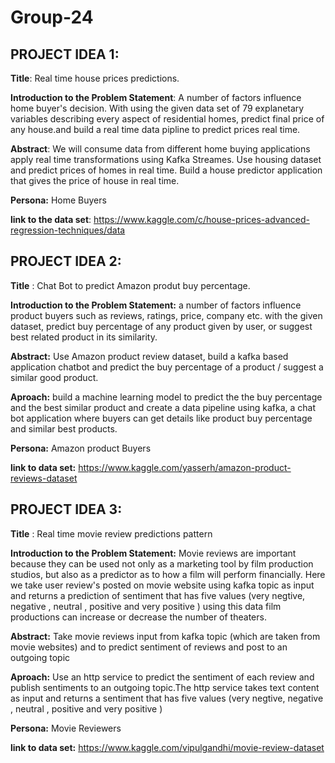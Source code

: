 # Group-24

## PROJECT IDEA 1:

**Title**: Real time house prices predictions.

**Introduction to the Problem Statement**: A number of factors influence home buyer's decision. With using the given data set of 79 explanetary variables describing every aspect of residential homes, predict final price of any house.and build a real time data pipline to predict prices real time.

**Abstract**: We will consume data from different home buying applications apply real time transformations using Kafka Streames. Use housing dataset and predict prices of homes in real time. Build a house predictor application that gives the price of house in real time.

**Persona:** Home Buyers

**link to the data set**: https://www.kaggle.com/c/house-prices-advanced-regression-techniques/data



## PROJECT IDEA 2:
**Title** : Chat Bot to predict Amazon produt buy percentage.

**Introduction to the Problem Statement:** a number of factors influence product buyers such as reviews, ratings, price, company etc. with the given dataset, predict buy percentage of any product given by user, or suggest best related product in its similarity.

**Abstract:** Use Amazon product review dataset, build a kafka based application chatbot and predict the buy percentage of a product / suggest a similar good product.

**Aproach:** build a machine learning model to predict the the buy percentage and the best similar product and create a data pipeline using kafka, a chat bot application where buyers can get details like product buy percentage and similar best products.

**Persona:** Amazon product Buyers

**link to data set:** https://www.kaggle.com/yasserh/amazon-product-reviews-dataset


## PROJECT IDEA 3:
**Title** : Real time movie review predictions pattern

**Introduction to the Problem Statement:** Movie reviews are important because they can be used not only as a marketing tool by film production studios, but also as a predictor as to how a film will perform financially. Here we take user review's posted on movie website  using kafka topic as input and returns a prediction of sentiment that has five values (very negtive, negative , neutral , positive and very positive ) using this data film productions can increase or decrease the number of theaters.

**Abstract:**  Take  movie reviews input from kafka topic (which are taken from movie websites) and to predict sentiment of reviews and post to an outgoing topic

**Aproach:** 
Use an http service to predict the sentiment of each review and publish sentiments to an outgoing topic.The http service takes text content as input and returns a sentiment that has five values (very negtive, negative , neutral , positive and very positive )

**Persona:** Movie Reviewers

**link to data set:** https://www.kaggle.com/vipulgandhi/movie-review-dataset

